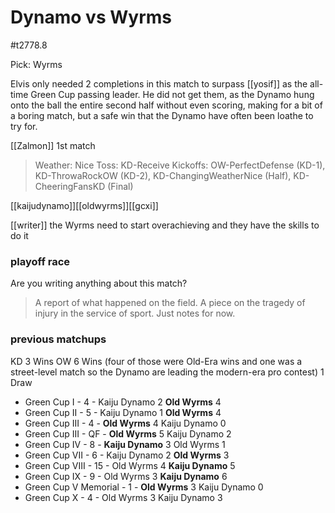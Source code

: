 # Dynamo vs Wyrms

#t2778.8

Pick: Wyrms

Elvis only needed 2 completions in this match to surpass [[yosif]] as the all-time Green Cup passing leader. He did not get them, as the Dynamo hung onto the ball the entire second half without even scoring, making for a bit of a boring match, but a safe win that the Dynamo have often been loathe to try for.

[[Zalmon]] 1st match

> Weather: Nice
> Toss: KD-Receive
> Kickoffs: OW-PerfectDefense (KD-1), KD-ThrowaRockOW (KD-2), KD-ChangingWeatherNice (Half), KD-CheeringFansKD (Final)

[[kaijudynamo]][[oldwyrms]][[gcxi]]

[[writer]] 
the Wyrms need to start overachieving and they have the skills to do it

### playoff race



Are you writing anything about this match?

> A report of what happened on the field.
> A piece on the tragedy of injury in the service of sport.
> Just notes for now.

### previous matchups

KD 3 Wins
OW 6 Wins (four of those were Old-Era wins and one was a street-level match so the Dynamo are leading the modern-era pro contest)
1 Draw

* Green Cup I - 4 - Kaiju Dynamo 2 **Old Wyrms** 4
* Green Cup II - 5 - Kaiju Dynamo 1 **Old Wyrms** 4
* Green Cup III - 4 - **Old Wyrms** 4 Kaiju Dynamo 0
* Green Cup III - QF - **Old Wyrms** 5 Kaiju Dynamo 2
* Green Cup IV - 8 - **Kaiju Dynamo** 3 Old Wyrms 1
* Green Cup VII - 6 - Kaiju Dynamo 2 **Old Wyrms** 3
* Green Cup VIII - 15 - Old Wyrms 4 **Kaiju Dynamo** 5
* Green Cup IX - 9 - Old Wyrms 3 **Kaiju Dynamo** 6
* Green Cup V Memorial - 1 - **Old Wyrms** 3 Kaiju Dynamo 0
* Green Cup X - 4 - Old Wyrms 3 Kaiju Dynamo 3